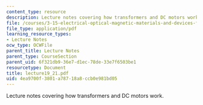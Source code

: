 ```yaml
---
content_type: resource
description: Lecture notes covering how transformers and DC motors work.
file: /courses/3-15-electrical-optical-magnetic-materials-and-devices-fall-2006/4ea9700f3801a78718a8ccb0e981bd05_lecture19_21.pdf
file_type: application/pdf
learning_resource_types:
- Lecture Notes
ocw_type: OCWFile
parent_title: Lecture Notes
parent_type: CourseSection
parent_uid: 6f321db9-36e7-d1ec-78de-33e7f6503be1
resourcetype: Document
title: lecture19_21.pdf
uid: 4ea9700f-3801-a787-18a8-ccb0e981bd05
---
```

Lecture notes covering how transformers and DC motors work.

